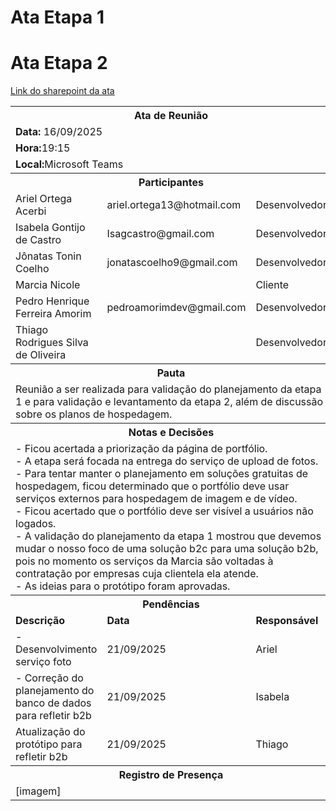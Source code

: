 # Ata Etapa 1

# Ata Etapa 2
[Link do sharepoint da ata](https://sgapucminasbr-my.sharepoint.com/personal/866779_sga_pucminas_br/_layouts/15/guestaccess.aspx?share=EbsPeu6uwMlBhjlt-fecW-YB2YqkRqq7C4eeHZrCG1_yzA&e=pgCude)

<table>
<tr>
    <th colspan="3" width="1000">Ata de Reunião</th>
  </tr>
  <tr>
    <td colspan="3"> 
    <strong>Data:</strong> 16/09/2025
    </td>
      </tr>
  <tr>
    <td colspan="3"><strong>Hora:</strong>19:15</td> 
  </tr>
  <tr>
    <td colspan="3"><strong>Local:</strong>Microsoft Teams</td> 
  </tr>
  <tr>
    <th colspan="3" width="1000">Participantes</th>
  </tr>
  <tr>
    <td>Ariel Ortega Acerbi </td>
    <td>ariel.ortega13@hotmail.com</td>
    <td>Desenvolvedor</td>
  </tr>
    <tr>
    <td>Isabela Gontijo de Castro </td>
    <td>Isagcastro@gmail.com </td>
    <td>Desenvolvedor</td>
  </tr>
      <tr>
    <td>Jônatas Tonin Coelho </td>
    <td>jonatascoelho9@gmail.com</td>
    <td>Desenvolvedor</td>
  </tr>
      <tr>
    <td>Marcia Nicole </td>
    <td></td>
    <td>Cliente</td>
  </tr>
      <tr>
    <td>Pedro Henrique Ferreira Amorim </td>
    <td>pedroamorimdev@gmail.com</td>
    <td>Desenvolvedor</td>
  </tr>
      <tr>
    <td>Thiago Rodrigues Silva de Oliveira </td>
    <td></td>
    <td>Desenvolvedor</td>
  </tr>
  <tr>
  <th colspan="3">Pauta</th>
  </tr>
<tr>
  <td colspan="3">
  Reunião a ser realizada para validação do planejamento da etapa 1 e para validação e levantamento da etapa 2, além de discussão sobre os planos de hospedagem. 
  </td>
  </tr>
  <tr>
  <th colspan="3">Notas e Decisões</th>
  </tr>
  <tr>
  <td colspan="3">
- Ficou acertada a priorização da página de portfólio. <br>
- A etapa será focada na entrega do serviço de upload de fotos.<br>
- Para tentar manter o planejamento em soluções gratuitas de hospedagem, ficou determinado que o portfólio deve usar serviços externos para hospedagem de imagem e de vídeo. <br>
- Ficou acertado que o portfólio deve ser visível a usuários não logados.<br>
- A validação do planejamento da etapa 1 mostrou que devemos mudar o nosso foco de uma solução b2c para uma solução b2b, pois no momento os serviços da Marcia são voltadas à contratação por empresas cuja clientela ela atende.<br>
- As ideias para o protótipo foram aprovadas. 
  </td>
  </tr>
  <tr>
  <th colspan="3">Pendências</th>
  </tr>
  <tr>
  <td>
  <strong>Descrição</strong>
  </td>
  <td>
  <strong>Data</strong>
  </td>
  <td>
  <strong>Responsável</strong>
  </td>
  </tr>
    <tr>
  <td>
  - Desenvolvimento serviço foto 
  </td>
  <td>
  21/09/2025 
  </td>
  <td>
  Ariel
  </td>
  </tr>
    <tr>
  <td>
  - Correção do planejamento do banco de dados para refletir b2b 
  </td>
  <td>
  21/09/2025 
  </td>
  <td>
  Isabela
  </td>
  </tr>
    <tr>
  <td>
  Atualização do protótipo para refletir b2b 
  </td>
  <td>
  21/09/2025 
  </td>
  <td>
  Thiago
  </td>
  </tr>
  <tr>
  <th colspan="3">Registro de Presença</th>
  </tr>
    <tr>
  <td colspan="3">[imagem]</td>
  </tr>

</table>